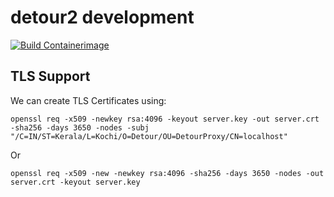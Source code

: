 # detour2 development

[![Build Containerimage](https://github.com/pulsiot/detour2/actions/workflows/build-containerimage.yml/badge.svg)](https://github.com/pulsiot/detour2/actions/workflows/build-containerimage.yml)

## TLS Support

We can create TLS Certificates using:

```
openssl req -x509 -newkey rsa:4096 -keyout server.key -out server.crt -sha256 -days 3650 -nodes -subj "/C=IN/ST=Kerala/L=Kochi/O=Detour/OU=DetourProxy/CN=localhost"
```

Or

```
openssl req -x509 -new -newkey rsa:4096 -sha256 -days 3650 -nodes -out server.crt -keyout server.key

```
